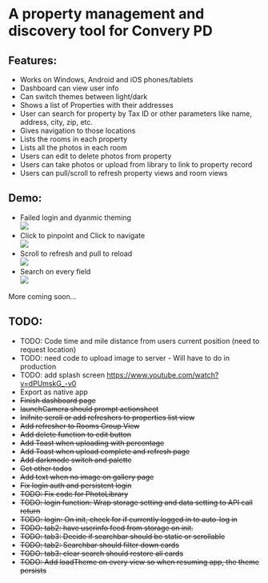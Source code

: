 # A property management and discovery tool for Convery PD   

## Features:
- Works on Windows, Android and iOS phones/tablets   
- Dashboard can view user info   
- Can switch themes between light/dark   
- Shows a list of Properties with their addresses   
- User can search for property by Tax ID or other parameters like name, address, city, zip, etc.  
- Gives navigation to those locations   
- Lists the rooms in each property    
- Lists all the photos in each room   
- Users can edit to delete photos from property   
- Users can take photos or upload from library to link to property record  
- Users can pull/scroll to refresh property views and room views    

## Demo:   
- Failed login and dyanmic theming    
![](./feature_demos/login_fail_and_dynamic_dark_mode)   
- Click to pinpoint and Click to navigate    
![](./feature_demos/navigation)    
- Scroll to refresh and pull to reload     
![](./feature_demos/pull_to_reload)    
- Search on every field     
![](./feature_demos/search_on_every_field)    

More coming soon...
  
## TODO:    
- TODO: Code time and mile distance from users current position (need to request location)    
- TODO: need code to upload image to server - Will have to do in production    
- TODO: add splash screen https://www.youtube.com/watch?v=dPUmskG_-y0    
- Export as native app    
- ~~Finish dashboard page~~    
- ~~launchCamera should prompt actionsheet~~    
- ~~Inifnite scroll or add refreshers to properties list view~~   
- ~~Add refresher to Rooms Group View~~   
- ~~Add delete function to edit button~~   
- ~~Add Toast when uploading with percentage~~   
- ~~Add Toast when upload complete and refresh page~~   
- ~~Add darkmode switch and palette~~    
- ~~Get other todos~~   
- ~~Add text when no image on gallery page~~    
- ~~Fix login auth and persistent login~~     
- ~~TODO: Fix code for PhotoLibrary~~   
- ~~TODO: login function: Wrap storage setting and data setting to API call return~~   
- ~~TODO: login: On init, check for if currently logged in to auto-log in~~   
- ~~TODO: tab2: have userinfo feed from storage on init.~~   
- ~~TODO: tab3: Decide if searchbar should be static or scrollable~~      
- ~~TODO: tab2: Searchbar should filter down cards~~    
- ~~TODO: tab3: clear search should restore all cards~~   
- ~~TODO: Add loadTheme on every view so when resuming app, the theme persists~~   